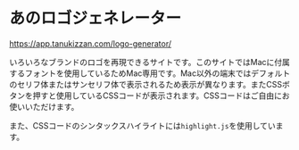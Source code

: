 # あのロゴジェネレーター

https://app.tanukizzan.com/logo-generator/

いろいろなブランドのロゴを再現できるサイトです。このサイトではMacに付属するフォントを使用しているためMac専用です。Mac以外の端末ではデフォルトのセリフ体またはサンセリフ体で表示されるため表示が異なります。またCSSボタンを押すと使用しているCSSコードが表示されます。CSSコードはご自由にお使いいただけます。

また、CSSコードのシンタックスハイライトには`highlight.js`を使用しています。
